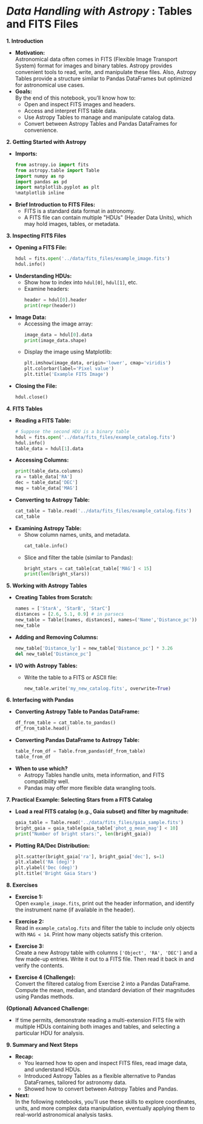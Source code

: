 

# *Data Handling with Astropy* : Tables and FITS Files

**1. Introduction**  
- **Motivation:**  
  Astronomical data often comes in FITS (Flexible Image Transport System) format for images and binary tables. Astropy provides convenient tools to read, write, and manipulate these files. Also, Astropy Tables provide a structure similar to Pandas DataFrames but optimized for astronomical use cases.
- **Goals:**  
  By the end of this notebook, you’ll know how to:
  - Open and inspect FITS images and headers.
  - Access and interpret FITS table data.
  - Use Astropy Tables to manage and manipulate catalog data.
  - Convert between Astropy Tables and Pandas DataFrames for convenience.

**2. Getting Started with Astropy**  
- **Imports:**
  ```python
  from astropy.io import fits
  from astropy.table import Table
  import numpy as np
  import pandas as pd
  import matplotlib.pyplot as plt
  %matplotlib inline
  ```
- **Brief Introduction to FITS Files:**  
  - FITS is a standard data format in astronomy.
  - A FITS file can contain multiple "HDUs" (Header Data Units), which may hold images, tables, or metadata.

**3. Inspecting FITS Files**  
- **Opening a FITS File:**
  ```python
  hdul = fits.open('../data/fits_files/example_image.fits')
  hdul.info()
  ```
- **Understanding HDUs:**  
  - Show how to index into `hdul[0]`, `hdul[1]`, etc.
  - Examine headers:
    ```python
    header = hdul[0].header
    print(repr(header))
    ```
- **Image Data:**  
  - Accessing the image array:
    ```python
    image_data = hdul[0].data
    print(image_data.shape)
    ```
  - Display the image using Matplotlib:
    ```python
    plt.imshow(image_data, origin='lower', cmap='viridis')
    plt.colorbar(label='Pixel value')
    plt.title('Example FITS Image')
    ```
- **Closing the File:**
  ```python
  hdul.close()
  ```

**4. FITS Tables**  
- **Reading a FITS Table:**
  ```python
  # Suppose the second HDU is a binary table
  hdul = fits.open('../data/fits_files/example_catalog.fits')
  hdul.info()
  table_data = hdul[1].data
  ```
- **Accessing Columns:**
  ```python
  print(table_data.columns) 
  ra = table_data['RA']
  dec = table_data['DEC']
  mag = table_data['MAG']
  ```
- **Converting to Astropy Table:**
  ```python
  cat_table = Table.read('../data/fits_files/example_catalog.fits')
  cat_table
  ```
- **Examining Astropy Table:**
  - Show column names, units, and metadata.
    ```python
    cat_table.info()
    ```
  - Slice and filter the table (similar to Pandas):
    ```python
    bright_stars = cat_table[cat_table['MAG'] < 15]
    print(len(bright_stars))
    ```

**5. Working with Astropy Tables**  
- **Creating Tables from Scratch:**
  ```python
  names = ['StarA', 'StarB', 'StarC']
  distances = [2.6, 5.1, 0.9] # in parsecs
  new_table = Table([names, distances], names=('Name','Distance_pc'))
  new_table
  ```
- **Adding and Removing Columns:**
  ```python
  new_table['Distance_ly'] = new_table['Distance_pc'] * 3.26
  del new_table['Distance_pc']
  ```

- **I/O with Astropy Tables:**
  - Write the table to a FITS or ASCII file:
    ```python
    new_table.write('my_new_catalog.fits', overwrite=True)
    ```

**6. Interfacing with Pandas**  
- **Converting Astropy Table to Pandas DataFrame:**
  ```python
  df_from_table = cat_table.to_pandas()
  df_from_table.head()
  ```
- **Converting Pandas DataFrame to Astropy Table:**
  ```python
  table_from_df = Table.from_pandas(df_from_table)
  table_from_df
  ```
- **When to use which?**  
  - Astropy Tables handle units, meta information, and FITS compatibility well.
  - Pandas may offer more flexible data wrangling tools.
  
**7. Practical Example: Selecting Stars from a FITS Catalog**  
- **Load a real FITS catalog (e.g., Gaia subset) and filter by magnitude:**
  ```python
  gaia_table = Table.read('../data/fits_files/gaia_sample.fits')
  bright_gaia = gaia_table[gaia_table['phot_g_mean_mag'] < 10]
  print("Number of bright stars:", len(bright_gaia))
  ```
- **Plotting RA/Dec Distribution:**
  ```python
  plt.scatter(bright_gaia['ra'], bright_gaia['dec'], s=1)
  plt.xlabel('RA (deg)')
  plt.ylabel('Dec (deg)')
  plt.title('Bright Gaia Stars')
  ```
  
**8. Exercises**  
- **Exercise 1:**  
  Open `example_image.fits`, print out the header information, and identify the instrument name (if available in the header).
  
- **Exercise 2:**  
  Read in `example_catalog.fits` and filter the table to include only objects with `MAG < 14`. Print how many objects satisfy this criterion.

- **Exercise 3:**  
  Create a new Astropy table with columns `['Object', 'RA', 'DEC']` and a few made-up entries. Write it out to a FITS file. Then read it back in and verify the contents.

- **Exercise 4 (Challenge):**  
  Convert the filtered catalog from Exercise 2 into a Pandas DataFrame. Compute the mean, median, and standard deviation of their magnitudes using Pandas methods.

**(Optional) Advanced Challenge:**  
- If time permits, demonstrate reading a multi-extension FITS file with multiple HDUs containing both images and tables, and selecting a particular HDU for analysis.
  
**9. Summary and Next Steps**  
- **Recap:**  
  - You learned how to open and inspect FITS files, read image data, and understand HDUs.
  - Introduced Astropy Tables as a flexible alternative to Pandas DataFrames, tailored for astronomy data.
  - Showed how to convert between Astropy Tables and Pandas.
- **Next:**  
  In the following notebooks, you’ll use these skills to explore coordinates, units, and more complex data manipulation, eventually applying them to real-world astronomical analysis tasks.
